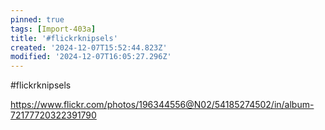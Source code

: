 ```yaml
---
pinned: true
tags: [Import-403a]
title: '#flickrknipsels'
created: '2024-12-07T15:52:44.823Z'
modified: '2024-12-07T16:05:27.296Z'
---
```


#flickrknipsels

https://www.flickr.com/photos/196344556@N02/54185274502/in/album-72177720322391790
